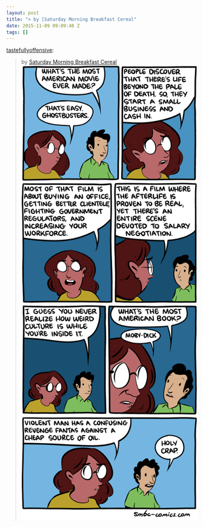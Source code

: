 ```yaml
---
layout: post
title: "> by [Saturday Morning Breakfast Cereal"
date: 2015-11-09 09:09:40 Z
tags: []
---
```

[tastefullyoffensive](http://tastefullyoffensive.tumblr.com/post/130628864163):

> by [Saturday Morning Breakfast Cereal](http://www.smbc-comics.com/index.php?id=3883)
![](/media/2015/11/132861197979_0.png)
![](/media/2015/11/132861197979_1.png)
